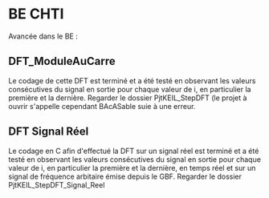 # BE CHTI
Avancée dans le BE :

## DFT_ModuleAuCarre

Le codage de cette DFT est terminé et a été testé en observant les valeurs consécutives du signal en sortie pour chaque valeur de i, en particulier la première et la dernière.
Regarder le dossier PjtKEIL_StepDFT (le projet à ouvrir s'appelle cependant BAcASable suie à une erreur.


## DFT Signal Réel

Le codage en C afin d'effectué la DFT sur un signal réel est terminé et a été testé en observant les valeurs consécutives du signal en sortie pour chaque valeur de i, en particulier la première et la dernière, en temps réel et sur un signal de fréquence arbitaire émise depuis le GBF.
Regarder le dossier PjtKEIL_StepDFT_Signal_Reel
